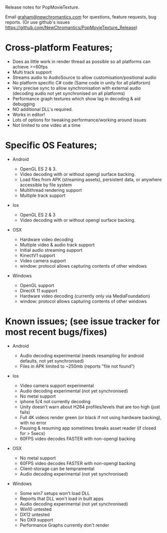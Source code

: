 Release notes for PopMovieTexture.

Email graham@newchromantics.com for questions, feature requests, bug reports. (Or use  github's issues https://github.com/NewChromantics/PopMovieTexture_Release)


Cross-platform Features;
=====================
- Does as little work in render thread as possible so all platforms can achieve >=60fps
- Multi track support
- Streams audio to AudioSource to allow customisation/positional audio
- No platform specific C# code (Same code in unity for all platforsm)
- Very precise sync to allow synchronisation with external audio (decoding audio not yet synchronised on all platforms)
- Performance graph textures which show lag in decoding & aid debugging
- NO additional DLL's required.
- Works in editor!
- Lots of options for tweaking performance/working around issues
- Not limited to one video at a time


Specific OS Features;
======================
- Android
	- OpenGL ES 2 & 3.
	- Video decoding with or without opengl surface backing.
	- Load files from APK (streaming assets), persistent data, or anywhere accessible by file system
	- Multithread rendering support
	- Multiple track support

- Ios
	- OpenGL ES 2 & 3
	- Video decoding with or without opengl surface backing.

- OSX
	- Hardware video decoding
	- Multiple video & audio track support
	- Initial audio streaming support
	- KinectV1 support
	- Video camera support
	- window: protocol allows capturing contents of other windows

- Windows
	- OpenGL support
	- DirectX 11 support
	- Hardware video decoding (currently only via MediaFoundation)
	- window: protocol allows capturing contents of other windows


Known issues; (see issue tracker for most recent bugs/fixes)
======================
- Android
	- Audio decoding experimental (needs resampling for android defaults, not yet synchronised)
	- Files in APK limited to ~250mb (reports "file not found")

- Ios
	- Video camera support experimental
	- Audio decoding experimental (not yet synchronised)
	- No metal support
	- iphone 5/4 not currently decoding
	- Unity doesn't warn about H264 profiles/levels that are too high (just fails)
	- Full 4K videos render green (or black if not using hardware backing), with no error
	- Pausing & resuming app sometimes breaks asset reader (if closed for > 5secs)
	- 60FPS video decodes FASTER with non-opengl backing

- OSX
	- No metal support
	- 60FPS video decodes FASTER with non-opengl backing
	- Client-storage can be tempramental
	- Audio decoding experimental (not yet synchronised)
	
- Windows
	- Some win7 setups won't load DLL
	- Reports that DLL won't load in built apps
	- Audio decoding experimental (not yet synchronised)
	- Win10 untested
	- DX12 untested
	- No DX9 support
	- Performance Graphs currently don't render

